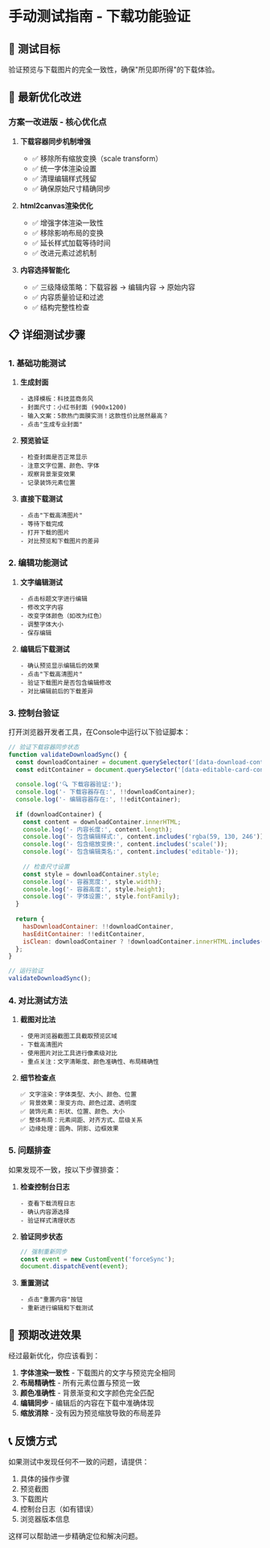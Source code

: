 # 手动测试指南 - 下载功能验证

## 🎯 测试目标
验证预览与下载图片的完全一致性，确保"所见即所得"的下载体验。

## 🔧 最新优化改进

### 方案一改进版 - 核心优化点

1. **下载容器同步机制增强**
   - ✅ 移除所有缩放变换（scale transform）
   - ✅ 统一字体渲染设置
   - ✅ 清理编辑样式残留
   - ✅ 确保原始尺寸精确同步

2. **html2canvas渲染优化**
   - ✅ 增强字体渲染一致性
   - ✅ 移除影响布局的变换
   - ✅ 延长样式加载等待时间
   - ✅ 改进元素过滤机制

3. **内容选择智能化**
   - ✅ 三级降级策略：下载容器 → 编辑内容 → 原始内容
   - ✅ 内容质量验证和过滤
   - ✅ 结构完整性检查

## 📋 详细测试步骤

### 1. 基础功能测试

1. **生成封面**
   ```
   - 选择模板：科技蓝商务风
   - 封面尺寸：小红书封面 (900x1200)
   - 输入文案：5款热门面膜实测！这款性价比居然最高？
   - 点击"生成专业封面"
   ```

2. **预览验证**
   ```
   - 检查封面是否正常显示
   - 注意文字位置、颜色、字体
   - 观察背景渐变效果
   - 记录装饰元素位置
   ```

3. **直接下载测试**
   ```
   - 点击"下载高清图片"
   - 等待下载完成
   - 打开下载的图片
   - 对比预览和下载图片的差异
   ```

### 2. 编辑功能测试

1. **文字编辑测试**
   ```
   - 点击标题文字进行编辑
   - 修改文字内容
   - 改变字体颜色（如改为红色）
   - 调整字体大小
   - 保存编辑
   ```

2. **编辑后下载测试**
   ```
   - 确认预览显示编辑后的效果
   - 点击"下载高清图片"
   - 验证下载图片是否包含编辑修改
   - 对比编辑前后的下载差异
   ```

### 3. 控制台验证

打开浏览器开发者工具，在Console中运行以下验证脚本：

```javascript
// 验证下载容器同步状态
function validateDownloadSync() {
  const downloadContainer = document.querySelector('[data-download-container]');
  const editContainer = document.querySelector('[data-editable-card-container]');
  
  console.log('🔍 下载容器验证:');
  console.log('- 下载容器存在:', !!downloadContainer);
  console.log('- 编辑容器存在:', !!editContainer);
  
  if (downloadContainer) {
    const content = downloadContainer.innerHTML;
    console.log('- 内容长度:', content.length);
    console.log('- 包含编辑样式:', content.includes('rgba(59, 130, 246'));
    console.log('- 包含缩放变换:', content.includes('scale('));
    console.log('- 包含编辑类名:', content.includes('editable-'));
    
    // 检查尺寸设置
    const style = downloadContainer.style;
    console.log('- 容器宽度:', style.width);
    console.log('- 容器高度:', style.height);
    console.log('- 字体设置:', style.fontFamily);
  }
  
  return {
    hasDownloadContainer: !!downloadContainer,
    hasEditContainer: !!editContainer,
    isClean: downloadContainer ? !downloadContainer.innerHTML.includes('rgba(59, 130, 246') : false
  };
}

// 运行验证
validateDownloadSync();
```

### 4. 对比测试方法

1. **截图对比法**
   ```
   - 使用浏览器截图工具截取预览区域
   - 下载高清图片
   - 使用图片对比工具进行像素级对比
   - 重点关注：文字清晰度、颜色准确性、布局精确性
   ```

2. **细节检查点**
   ```
   ✅ 文字渲染：字体类型、大小、颜色、位置
   ✅ 背景效果：渐变方向、颜色过渡、透明度
   ✅ 装饰元素：形状、位置、颜色、大小
   ✅ 整体布局：元素间距、对齐方式、层级关系
   ✅ 边缘处理：圆角、阴影、边框效果
   ```

### 5. 问题排查

如果发现不一致，按以下步骤排查：

1. **检查控制台日志**
   ```
   - 查看下载流程日志
   - 确认内容源选择
   - 验证样式清理状态
   ```

2. **验证同步状态**
   ```javascript
   // 强制重新同步
   const event = new CustomEvent('forceSync');
   document.dispatchEvent(event);
   ```

3. **重置测试**
   ```
   - 点击"重置内容"按钮
   - 重新进行编辑和下载测试
   ```

## 🎉 预期改进效果

经过最新优化，你应该看到：

1. **字体渲染一致性** - 下载图片的文字与预览完全相同
2. **布局精确性** - 所有元素位置与预览一致
3. **颜色准确性** - 背景渐变和文字颜色完全匹配
4. **编辑同步** - 编辑后的内容在下载中准确体现
5. **缩放消除** - 没有因为预览缩放导致的布局差异

## 📞 反馈方式

如果测试中发现任何不一致的问题，请提供：
1. 具体的操作步骤
2. 预览截图
3. 下载图片
4. 控制台日志（如有错误）
5. 浏览器版本信息

这样可以帮助进一步精确定位和解决问题。 